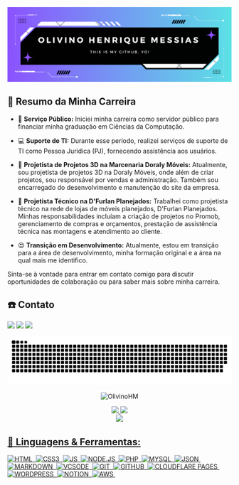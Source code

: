 [![Olivino's banner][def]](https://github.com/OlivinoHM)

## :bookmark_tabs: Resumo da Minha Carreira

- :hospital: **Serviço Público:** Iniciei minha carreira como servidor público para financiar minha graduação em Ciências da Computação.

- :computer: **Suporte de TI:** Durante esse período, realizei serviços de suporte de TI como Pessoa Jurídica (PJ), fornecendo assistência aos usuários.

- :pencil: **Projetista de Projetos 3D na Marcenaria Doraly Móveis:** Atualmente, sou projetista de projetos 3D na Doraly Móveis, onde além de criar projetos, sou responsável por vendas e administração. Também sou encarregado do desenvolvimento e manutenção do site da empresa.

- :pencil: **Projetista Técnico na D'Furlan Planejados:** Trabalhei como projetista técnico na rede de lojas de móveis planejados, D'Furlan Planejados. Minhas responsabilidades incluíam a criação de projetos no Promob, gerenciamento de compras e orçamentos, prestação de assistência técnica nas montagens e atendimento ao cliente.

- :heart_eyes: **Transição em Desenvolvimento:** Atualmente, estou em transição para a área de desenvolvimento, minha formação original e a área na qual mais me identifico.

Sinta-se à vontade para entrar em contato comigo para discutir oportunidades de colaboração ou para saber mais sobre minha carreira.

## :phone: Contato

<div>
<a href="https://instagram.com/olivinoh" target="_blank"><img loading="lazy" src="https://img.shields.io/badge/-Instagram-%23E4405F?style=for-the-badge&logo=instagram&logoColor=white" target="_blank"></a>
<a href = "mailto:contato@olivino.hm"><img loading="lazy" src="https://img.shields.io/badge/Gmail-D14836?style=for-the-badge&logo=gmail&logoColor=white" target="_blank"></a>
<a href="https://www.linkedin.com/in/olivinoh" target="_blank"><img loading="lazy" src="https://img.shields.io/badge/-LinkedIn-%230077B5?style=for-the-badge&logo=linkedin&logoColor=white" target="_blank"></a>

![Snake animation](https://github.com/OlivinoHM/OlivinoHM/blob/output/github-contribution-grid-snake.svg)

<p  class="Profile Views Badge"  align="center"> <img  src="https://komarev.com/ghpvc/?username=OlivinoHM&label=Profile%20views&color=bb9af7&style=for-the-badge"  alt="OlivinoHM" />

</p>

<div align="center">
<a href="https://github.com/OlivinoHM">
<img loading="lazy" height="180em" src="https://github-readme-stats.vercel.app/api/top-langs/?username=OlivinoHM&layout=compact&langs_count=7&theme=midnight-purple"/>
<img loading="lazy" height="180em" src="https://github-readme-stats.vercel.app/api?username=OlivinoHM&show_icons=true&theme=midnight-purple&include_all_commits=true&count_private=true"/>
</div>
<div  align="center"  style="display: inline_block">

<a  href="https://git.io/streak-stats">

<img  height="220em"  src="https://github-readme-streak-stats.herokuapp.com?user=OlivinoHM&theme=midnight-purple"/>

</div>

## :wrench: Linguagens & Ferramentas:

  

![HTML](https://img.shields.io/badge/HTML5-E34F26.svg?style=for-the-badge&logo=HTML5&logoColor=white)&nbsp;
![CSS3](https://img.shields.io/badge/CSS3-1572B6.svg?style=for-the-badge&logo=CSS3&logoColor=white)&nbsp;
![JS](https://img.shields.io/badge/JavaScript-F7DF1E.svg?style=for-the-badge&logo=JavaScript&logoColor=black)&nbsp;
![NODE.JS](https://img.shields.io/badge/Node.js-339933.svg?style=for-the-badge&logo=nodedotjs&logoColor=white)&nbsp;
![PHP](https://img.shields.io/badge/PHP-777BB4.svg?style=for-the-badge&logo=PHP&logoColor=white)&nbsp;
![MYSQL](https://img.shields.io/badge/MySQL-4479A1.svg?style=for-the-badge&logo=MySQL&logoColor=white)&nbsp;
![JSON](https://img.shields.io/badge/JSON-000000.svg?style=for-the-badge&logo=JSON&logoColor=white)&nbsp;
![MARKDOWN](https://img.shields.io/badge/Markdown-000000.svg?style=for-the-badge&logo=Markdown&logoColor=white)&nbsp;
![VCSODE](https://img.shields.io/badge/Visual%20Studio%20Code-007ACC.svg?style=for-the-badge&logo=Visual-Studio-Code&logoColor=white)&nbsp;
![GIT](https://img.shields.io/badge/Git-F05032.svg?style=for-the-badge&logo=Git&logoColor=white)&nbsp;
![GITHUB](https://img.shields.io/badge/GitHub-181717.svg?style=for-the-badge&logo=GitHub&logoColor=white)&nbsp;
![CLOUDFLARE PAGES](https://img.shields.io/badge/Cloudflare%20Pages-F38020.svg?style=for-the-badge&logo=Cloudflare-Pages&logoColor=white)&nbsp;
![WORDPRESS](https://img.shields.io/badge/WordPress-21759B.svg?style=for-the-badge&logo=WordPress&logoColor=white)&nbsp;
![NOTION](https://img.shields.io/badge/Notion-000000.svg?style=for-the-badge&logo=Notion&logoColor=white)&nbsp;
![AWS](https://img.shields.io/badge/Amazon%20AWS-232F3E.svg?style=for-the-badge&logo=Amazon-AWS&logoColor=white)&nbsp;



[def]: https://github.com/OlivinoHM/Aula02-PrimeiroServidor/blob/main/trust%20in.png?raw=true


